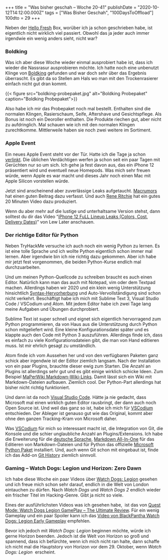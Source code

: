 +++
title = "Was bisher geschah – Woche 20-41"
publishDate = "2020-10-12T14:12:00.000Z"
tags = ["Was Bisher Geschah", "100DaysToOffload"]
100dto = 29
+++

Neben der [Hello Fresh](https://www.hellofresh.de/) Box, worüber ich ja schon geschrieben habe, ist eigentlich nicht wirklich viel passiert. Obwohl das ja jeder auch immer irgendwie ein wenig anders sieht, nicht war?

<!--more-->

### Boldking

Was ich aber diese Woche wieder einmal ausprobiert habe ist, dass ich wieder die Nassrasur ausprobieren möchte. Ich hatte noch eine unbenutzt Klinge von [Boldking](https://www.boldking.com/de) gefunden und war doch sehr über das Ergebnis überrascht. Es gibt da so Stellen am Hals wo man mit den Trockenrasierer einfach nicht gut dran kommt.

{{< figure src="boldking-probepaket.jpg" alt="Boldking Probepaket" caption="Boldking Probepaket">}}

Also habe ich mir das Probepaket noch mal bestellt. Enthalten sind die normalen Klingen, Rasierschaum, Seife, Aftershave und Gesichtspflege. Als Bonus ist noch ein Deoroller enthalten. Die Produkte riechen gut, aber nicht zu aufdringlich. Mal schauen wie ich mit den normalen Klingen zurechtkomme. Mittlerweile haben sie noch zwei weitere im Sortiment.

### Apple Event

Ein neues Apple Event steht vor der Tür. Hatte ich die Tage ja schon [verlinkt](/das-apple-event-im-oktober-www-apple-com-apple-events). Die üblichen Verdächtigen werfen ja schon seit ein paar Tagen mit Gerüchten nur so um sich. Ich gehe ja fest davon aus, das ein iPhone 12 präsentiert wird und eventuell neue Homepods. Was mich sehr freuen würde, wenn Apple es war macht und dieses Jahr noch einen Mac mit Apple Silicon vorstellen würde.

Jetzt sind anscheinend aber zuverlässige Leaks aufgetaucht. [Macrumors](https://www.macrumors.com/guide/what-to-expect-apple-event-october/) hat einen guten Beitrag dazu verfasst. Und auch [Rene Ritchie](https://www.youtube.com/watch?v=Bkr3Ej3S-Ho) hat ein gutes 20 Minuten Video dazu produziert.

Wenn du aber mehr auf die lustige und unterhaltsame Version stehst, dann solltest du dir das Video “[iPhone 12 FuLL Lineup Leaks (Colors, Cost, Delivery Dates)](https://www.youtube.com/watch?v=SQEow8ZfRIU)” von Lew Later anschauen.

### Der richtige Editor für Python

Neben TryHackMe versuche ich auch noch ein wenig Python zu lernen. Es ist eine tolle Sprache und ich wollte Python eigentlich schon immer mal lernen. Aber irgendwie bin ich nie richtig dazu gekommen. Aber ich habe mir jetzt fest vorgenommen, die beiden Python-Kurse endlich mal durchzuarbeiten.

Und um meinen Python-Quellcode zu schreiben braucht es auch einen Editor. Natürlich kann man das auch mit Notepad, vim oder dem Textpad machen. Allerdings haben wir 2020 und ein klein wenig Unterstützung hinsichtlich [Syntax-Hervorherbung](https://de.wikipedia.org/wiki/Syntaxhervorhebung) und Auto-Vervollständigung sind schon nicht verkehrt. Beschäftigt habe ich mich mit Sublime Text 3, Visual Studio Code / VSCodium und Atom. Mit jedem Editor habe ich zwei Tage lang meine Aufgaben und Übungen durchprobiert.

Sublime Text ist super schnell und eignet sich eigentlich hervorragend zum Python programmieren, da von Haus aus die Unterstützung durch Python schon mitgeliefert wird. Eine kleine Konfigurationsdatei später und es klappte auch den Code mit Python 3 auszuführen. Allerdings finde ich, dass es einfach zu viele Konfigurationsdateien gibt, die man von Hand editieren muss. Ist mir ehrlich gesagt zu umständlich.

Atom finde ich vom Aussehen her und von den verfügbaren Paketen ganz schick aber irgendwie ist der Editor ziemlich langsam. Nach der Installation von ein paar Plugins, brauchte dieser ewig zum Starten. Die Anzahl an Plugins ist allerdings sehr gut und es gibt einige wirklich schicke Ideen. Zum Beispiel [MaPerWiki Markdown-Wiki-Links](https://atom.io/packages/maperwiki). Damit lässt sich ein Wiki mit Markdown-Dateien aufbauen. Ziemlich cool. Der Python-Part allerdings hat bisher nicht richtig funktioniert.

Und dann ist da noch [Visual Studio Code](https://code.visualstudio.com/). Hätte ja nie gedacht, dass Microsoft mal einen wirklich guten Editor rausbringt, der dann auch noch Open Source ist. Und weil das ganz so ist, habe ich mich für [VSCodium](https://vscodium.com/) entschieden. Der Ableger ist genauso gut wie das Original, kommt aber ohne den ganzen Tracking-Kram von Microsoft daher.

Was [VSCodium](https://vscodium.com/) für mich so interessant macht ist, die Integration von Git, die Konsole und die schier unglaubliche Anzahl an Plugins/Extensions. Ich habe die Erweiterung für die [deutsche Sprache](https://github.com/Microsoft/vscode-loc), [Markdown All-In-One](https://github.com/yzhang-gh/vscode-markdown) für das Editieren von Markdown-Dateien und für Python das offizielle [Microsoft Python Paket](https://github.com/Microsoft/vscode-python) installiert. Und, auch wenn Git schon mit eingebaut ist, finde ich das Add-on [Git History](https://github.com/DonJayamanne/gitHistoryVSCode) ziemlich sinnvoll.

### Gaming – Watch Dogs: Legion und Horizon: Zero Dawn

Ich habe diese Woche ein paar Videos über [Watch Dogs: Legion](https://www.ubisoft.com/en-us/game/watch-dogs/legion) gesehen und ich freue mich schon sehr darauf, endlich in die Welt von London eintauchen zu dürfen. Nach *Watch Dogs* und *Watch Dogs 2* endlich wieder ein frischer Titel im Hacking-Genre. Gibt ja nicht so viele.

Eines der ausführlichsten Videos was ich gesehen habe,  ist das von [Quest Mode: Watch Dogs Legion GamePlay – The Ultimate Review](https://www.youtube.com/watch?v=k9MDMx4RChA). Für ein wenig Gameplay und ein paar Spoiler kann ich das [Video von BlackPantha Watch Dogs: Legion Early Gameplay](https://www.youtube.com/watch?v=gDHy8ExhRFM) empfehlen.

Bevor ich jedoch mit *Watch Dogs: Legion* beginnen möchte, würde ich gerne Horizon beenden. Jedoch ist die Welt von Horizon so groß und spannend, dass ich befürchte, wenn ich mich nicht ran halte, dann schaffe ich nicht mal die Hauptstory von Horizon vor dem 29. Oktober, wenn *Watch Dogs: Legion*  erscheint.
